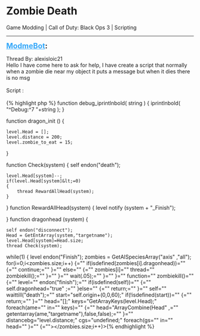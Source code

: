 # Zombie Death
Game Modding | Call of Duty: Black Ops 3 | Scripting

---
<strong style="font-size: 1.4em;"><span style="text-decoration: underline;text-decoration-color: #34a7f9;"><span style="color:#34a7f9;">ModmeBot</span></span>:</strong>

<p>Thread By: alexisloic21<br />Hello I have come here to ask for help, I have create  a script that normally when a zombie die near my object it puts a message but when it dies there is no msg<br /> <br />Script : <br /> <br />{% highlight php %}
function debug_iprintlnbold( string )
{
		iprintlnbold( "^Debug:^7 "+string ); 
}


function dragon_init ()
{

	level.Head = [];
	level.distance = 200;
	level.zombie_to_eat = 15;
}

function Check(system)
{
	self endon("death");

	level.Head[system]--;
	if(level.Head[system]&lt;=0)
	{
		thread RewardAllHead(system);
	}
	
	
}
function RewardAllHead(system)
{
	level notify (system + "_Finish");

}
function dragonhead (system)
{
	
	self endon("disconnect");
	Head = GetEntArray(system,"targetname");
	level.Head[system]=Head.size;
	thread Check(system);


while(1)
{
	level endon("Finish");
	zombies = GetAISpeciesArray("axis" ,"all");
	for(i=0;i&lt;zombies.size;i++) {="" if(isdefined(zombies[i].dragonhead))="" {="" continue;="" }="" else="" {="" zombies[i]="" thread="" zombiekill();="" }="" }="" wait(.05);="" }="" }="" function="" zombiekill()="" {="" level="" endon("finish");="" if(isdefined(self))="" {="" self.dragonhead="true" ;="" }else="" {="" return;="" }="" self="" waittill("death");="" start="self.origin+(0,0,60);" if(!isdefined(start))="" {="" return;="" }="" head="[];" keys="GetArrayKeys(level.Head);" foreach(ame="" in="" keys)="" {="" head="ArrayCombine(Head" ,="" getentarray(ame,"targetname"),false,false);="" }="" distancebg="level.distance;" cgs="undefined;" foreach(gs="" in="" head="" )="" {=""&gt;&lt;/zombies.size;i++)&gt;{% endhighlight %}
</p>
